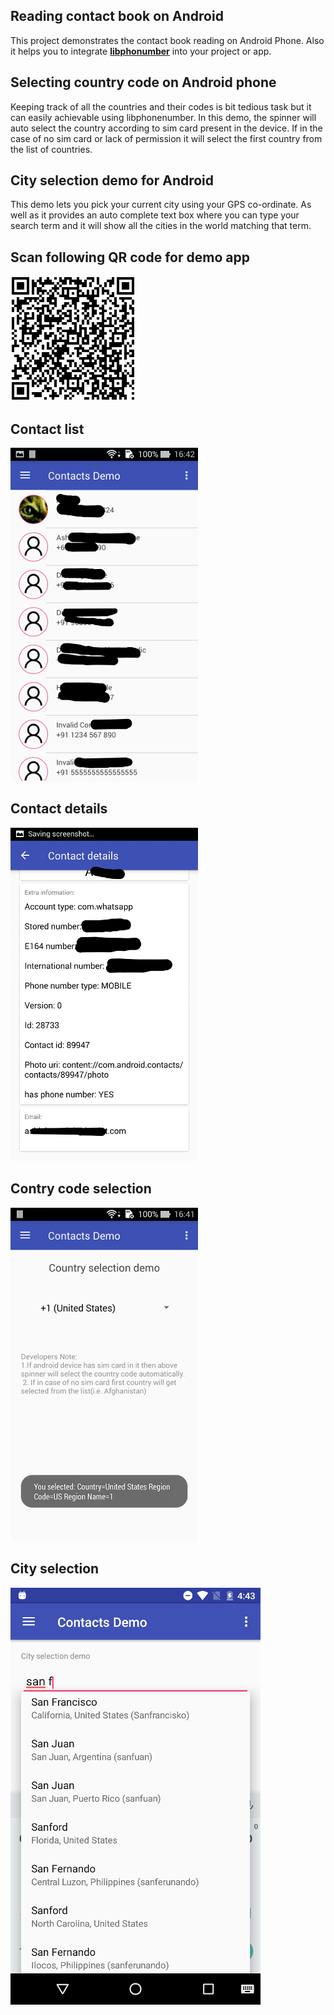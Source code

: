 ## Reading contact book on Android

This project demonstrates the contact book reading on Android Phone. Also it helps you to integrate [**libphonumber**](https://github.com/googlei18n/libphonenumber) into your project or app.


## Selecting country code on Android phone
Keeping track of all the countries and their codes is bit tedious task but it can easily achievable using libphonenumber. In this demo, the spinner will auto select the country according to sim card present in the device. If in the case of no sim card or lack of permission it will select the first country from the list of countries. 

## City selection demo for Android
This demo lets you pick your current city using your GPS co-ordinate. As well as it provides an auto complete text box where you can type your search term and it will show all the cities in the world matching that term.

## Scan following QR code for demo app
![QR Code](https://github.com/ashishmodak/contact-reading-android/blob/master/images/qrcodeforapp.png "QR Code for App")

## Contact list
![Contact list](https://github.com/ashishmodak/contact-reading-android/blob/master/images/contact_list.jpg "Contact list")


## Contact details
![Contact details](https://github.com/ashishmodak/contact-reading-android/blob/master/images/contact_details.jpg "Contact details")

## Contry code selection
![County selection](https://github.com/ashishmodak/contact-reading-android/blob/master/images/country_selection.jpg "County selection")

## City selection
![City selection](https://github.com/ashishmodak/contact-reading-android/blob/master/images/city_selection_demo.png "City selection")

